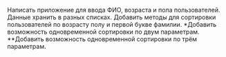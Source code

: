 Написать приложение для ввода ФИО, возраста и пола пользователей. Данные хранить в разных списках.
Добавить методы для сортировки пользователей по возрасту полу и первой букве фамилии.
*Добавить возможность одновременной сортировки по двум параметрам.
**Добавить возможность одновременной сортировки по трём параметрам.
